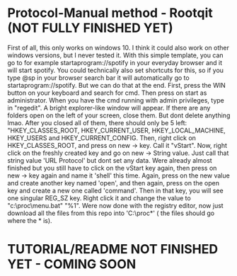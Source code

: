 # Protocol-Manual method - Rootqit (NOT FULLY FINISHED YET) 
First of all, this only works on windows 10. I think it could also work on other windows versions, but I never tested it.
With this simple template, you can go to for example startaprogram://spotify in your everyday browser and it will start spotify.
You could technically also set shortcuts for this, so if you type @sp in your browser search bar it will automatically go to startaprogram://spotify. But we can do that at the end.
First, press the WIN button on your keyboard and search for cmd. Then press on start as administrator.
When you have the cmd running with admin privileges, type in "regedit". A bright explorer-like window will appear. 
If there are any folders open on the left of your screen, close them. But dont delete anything lmao.
After you closed all of them, there should only be 5 left: "HKEY_CLASSES_ROOT, HKEY_CURRENT_USER, HKEY_LOCAL_MACHINE, HKEY_USERS and HKEY_CURRENT_CONFIG.
Then, right click on HKEY_CLASSES_ROOT, and press on new -> key. Call it "vStart". Now, right click on the freshly created key and go on new -> String value. Just call that string value 'URL Protocol' but dont set any data.
Were already almost finished but you still have to click on the vStart key again, then press on new -> key again and name it 'shell' this time. Again, press on the new value and create another key named 'open', and then again, press on the open key and 
create a new one called 'command'. Then in that key, you will see one singular REG_SZ key. Right click it and change the value to "c:\proc\menu.bat" "%1". 
Were now done with the registry editor, now just download all the files from this repo into 'C:\proc\*' ( the files should go where the * is).
# TUTORIAL/README NOT FINISHED YET - COMING SOON
